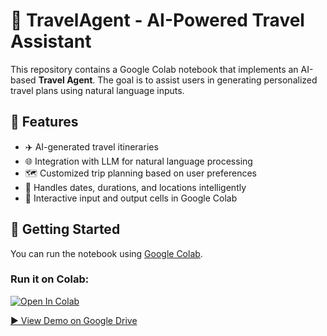 
# 🧠 TravelAgent - AI-Powered Travel Assistant

This repository contains a Google Colab notebook that implements an AI-based **Travel Agent**. The goal is to assist users in generating personalized travel plans using natural language inputs.

## 📌 Features

- ✈️ AI-generated travel itineraries
- 🌐 Integration with LLM for natural language processing
- 🗺️ Customized trip planning based on user preferences
- 📆 Handles dates, durations, and locations intelligently
- 🧳 Interactive input and output cells in Google Colab

## 🚀 Getting Started

You can run the notebook using [Google Colab](https://colab.research.google.com/).

### Run it on Colab:

[![Open In Colab](https://colab.research.google.com/assets/colab-badge.svg)](https://colab.research.google.com/github/nisharadhika/TravelAgent/blob/main/Agent/Untitled4.ipynb)


[▶️ View Demo on Google Drive](https://drive.google.com/file/d/1iZxFkfrDi5GPz4kCsCK-6c1VZEkeWedc/view?usp=sharing)

